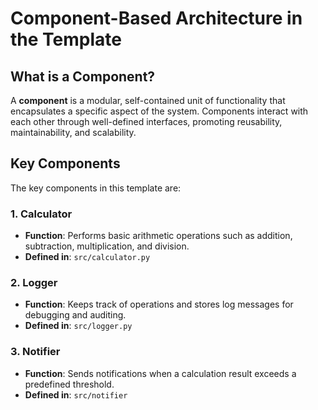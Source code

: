 # Component-Based Architecture in the Template

## What is a Component?
A **component** is a modular, self-contained unit of functionality that encapsulates a specific aspect of the system. Components interact with each other through well-defined interfaces, promoting reusability, maintainability, and scalability.

## Key Components 
The key components in this template are:

### 1. **Calculator**
- **Function**: Performs basic arithmetic operations such as addition, subtraction, multiplication, and division.
- **Defined in**: `src/calculator.py`
### 2. **Logger**
- **Function**: Keeps track of operations and stores log messages for debugging and auditing.
- **Defined in**: `src/logger.py`
### 3. **Notifier**
- **Function**: Sends notifications when a calculation result exceeds a predefined threshold.
- **Defined in**: `src/notifier`
